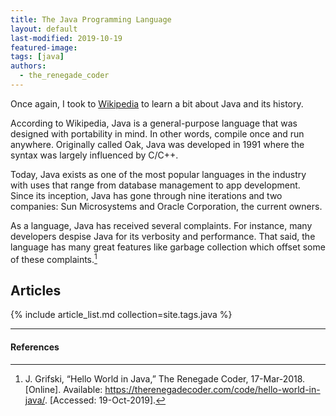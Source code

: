 ```yaml
---
title: The Java Programming Language
layout: default
last-modified: 2019-10-19
featured-image: 
tags: [java]
authors:
  - the_renegade_coder
---
```


Once again, I took to [Wikipedia][2] to learn a bit about Java and its history.

According to Wikipedia, Java is a general-purpose language that was designed with portability in mind. In other words, compile once and run anywhere. Originally called Oak, Java was developed in 1991 where the syntax was largely influenced by C/C++.

Today, Java exists as one of the most popular languages in the industry with uses that range from database management to app development. Since its inception, Java has gone through nine iterations and two companies: Sun Microsystems and Oracle Corporation, the current owners.

As a language, Java has received several complaints. For instance, many developers despise Java for its verbosity and performance. That said, the language has many great features like garbage collection which offset some of these complaints.[^1]

## Articles

{% include article_list.md collection=site.tags.java %}

---

#### References

[^1]: J. Grifski, “Hello World in Java,” The Renegade Coder, 17-Mar-2018. [Online]. Available: https://therenegadecoder.com/code/hello-world-in-java/. [Accessed: 19-Oct-2019].

[2]: https://en.wikipedia.org/wiki/Java_(programming_language)
